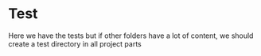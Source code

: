 # Test

Here we have the tests but if other folders have a lot of content, we should create 
a test directory in all project parts